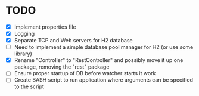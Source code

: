 # TODO

* [x] Implement properties file
* [x] Logging
* [x] Separate TCP and Web servers for H2 database
* [ ] Need to implement a simple database pool manager for H2 (or use some library)
* [x] Rename "Controller" to "RestController" and possibly move it up one package, removing the "rest" package
* [ ] Ensure proper startup of DB before watcher starts it work
* [ ] Create BASH script to run application where arguments can be specified to the script
